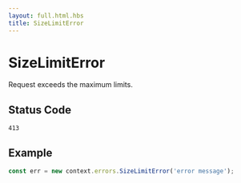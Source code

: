 ```yaml
---
layout: full.html.hbs
title: SizeLimitError
---
```


# SizeLimitError

Request exceeds the maximum limits.

## Status Code

`413`

## Example

```js
const err = new context.errors.SizeLimitError('error message');
```

